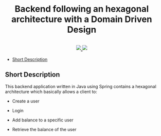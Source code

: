 <h1 align="center">
  Backend following an hexagonal architecture with a Domain Driven Design
</h1>

<h2 align="center">
    <a href="https://spring.io/">
        <img src="https://img.shields.io/badge/SpringBoot-6DB33F?style=flat-square&logo=Spring&logoColor=white"/>
    </a>
    <a href="https://www.java.com//">
        <img src="https://img.shields.io/badge/Java-ED8B00?style=for-the-badge&logo=openjdk&logoColor=white"/>
</h2>

- [Short Description](#short-description)

## Short Description

This backend application written in Java using Spring contains a hexagonal architecture which basically allows a client to:

- Create a user

- Login

- Add balance to a specific user

- Retrieve the balance of the user
